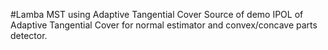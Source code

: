 #Lamba MST using Adaptive Tangential Cover
Source of demo IPOL of Adaptive Tangential Cover for normal estimator and convex/concave parts detector.
